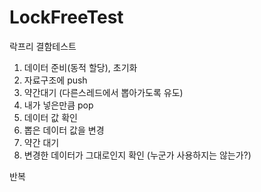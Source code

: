 # LockFreeTest
락프리 결함테스트

1. 데이터 준비(동적 할당), 초기화
2. 자료구조에 push
3. 약간대기 (다른스레드에서 뽑아가도록 유도)
4. 내가 넣은만큼 pop
5. 데이터 값 확인
6. 뽑은 데이터 값을 변경
7. 약간 대기
8. 변경한 데이터가 그대로인지 확인 (누군가 사용하지는 않는가?)

반복
